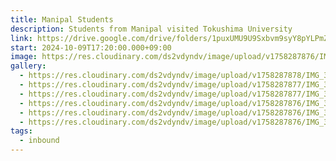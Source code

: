 ```yaml
---
title: Manipal Students
description: Students from Manipal visited Tokushima University
link: https://drive.google.com/drive/folders/1puxUMU9U9Sxbvm9syY8pYLPmZCVUdc9b?usp=drive_link
start: 2024-10-09T17:20:00.000+09:00
image: https://res.cloudinary.com/ds2vdyndv/image/upload/v1758287876/IMG_3336_knzicb.jpg
gallery:
  - https://res.cloudinary.com/ds2vdyndv/image/upload/v1758287878/IMG_3288_wg9ojx.jpg
  - https://res.cloudinary.com/ds2vdyndv/image/upload/v1758287877/IMG_3289_xz3cfy.jpg
  - https://res.cloudinary.com/ds2vdyndv/image/upload/v1758287877/IMG_3304_c5khwt.jpg
  - https://res.cloudinary.com/ds2vdyndv/image/upload/v1758287876/IMG_3320_ohf3lc.jpg
  - https://res.cloudinary.com/ds2vdyndv/image/upload/v1758287876/IMG_3311_djife9.jpg
  - https://res.cloudinary.com/ds2vdyndv/image/upload/v1758287876/IMG_3327_em9kvp.jpg
tags:
  - inbound
---
```

